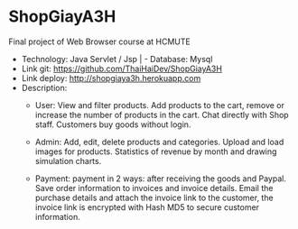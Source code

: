 # ShopGiayA3H
Final project of Web Browser course at HCMUTE

- Technology: Java Servlet / Jsp   |   - Database: Mysql
- Link git: https://github.com/ThaiHaiDev/ShopGiayA3H
- Link deploy: http://shopgiaya3h.herokuapp.com
- Description:
     + User: View and filter products. Add products to the cart, remove or increase the number of products in the cart. Chat directly with Shop staff. Customers buy goods without login.
      
     + Admin: Add, edit, delete products and categories. Upload and load images for products. Statistics of revenue by month and drawing simulation charts.
      
     + Payment: payment in 2 ways: after receiving the goods and Paypal. Save order information to invoices and invoice details. Email the purchase details and attach the invoice link to the customer, the invoice link is encrypted with Hash MD5 to secure customer information.
